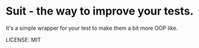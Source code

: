 # Suit - the way to improve your tests.

It's a simple wrapper for your test to make them a bit more OOP like.

LICENSE: MIT
